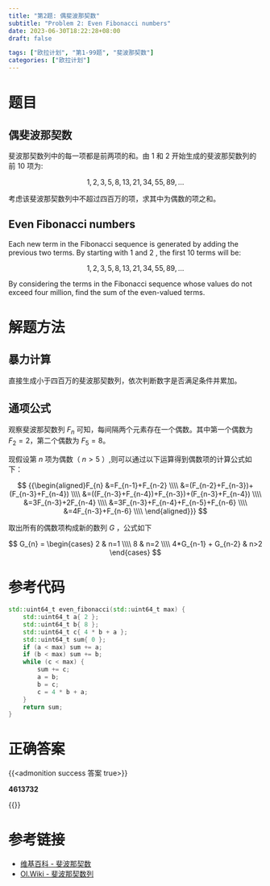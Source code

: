 ```yaml
---
title: "第2题: 偶斐波那契数"
subtitle: "Problem 2: Even Fibonacci numbers"
date: 2023-06-30T18:22:28+08:00
draft: false

tags: ["欧拉计划", "第1-99题", "斐波那契数"]
categories: ["欧拉计划"]
---
```


# 题目

## 偶斐波那契数

斐波那契数列中的每一项都是前两项的和。由 $1$ 和 $2$ 开始生成的斐波那契数列的前 $10$ 项为:

$$
1, 2, 3, 5, 8, 13, 21, 34, 55, 89, \ldots
$$

考虑该斐波那契数列中不超过四百万的项，求其中为偶数的项之和。

## Even Fibonacci numbers

Each new term in the Fibonacci sequence is generated by adding the previous two terms. By starting with $1$ and $2$ , the first $10$ terms will be:

$$
1, 2, 3, 5, 8, 13, 21, 34, 55, 89, \ldots
$$

By considering the terms in the Fibonacci sequence whose values do not exceed four million, find the sum of the even-valued terms.

# 解题方法

## 暴力计算

直接生成小于四百万的斐波那契数列，依次判断数字是否满足条件并累加。

## 通项公式

观察斐波那契数列 $F_{n}$ 可知，每间隔两个元素存在一个偶数。其中第一个偶数为 $F_{2}=2$，第二个偶数为 $F_{5}=8$。

现假设第 $n$ 项为偶数（ $n>5$ ）,则可以通过以下运算得到偶数项的计算公式如下：

$$
{{\begin{aligned}F_{n}
&=F_{n-1}+F_{n-2} \\\\
&=(F_{n-2}+F_{n-3})+(F_{n-3}+F_{n-4}) \\\\
&=((F_{n-3}+F_{n-4})+F_{n-3})+(F_{n-3}+F_{n-4}) \\\\
&=3F_{n-3}+2F_{n-4} \\\\
&=3F_{n-3}+F_{n-4}+F_{n-5}+F_{n-6} \\\\
&=4F_{n-3}+F_{n-6} \\\\
\end{aligned}}}
$$

取出所有的偶数项构成新的数列 $G$ ，公式如下

$$
G_{n} = \begin{cases}
    2 & n=1 \\\\
    8 & n=2 \\\\
    4*G_{n-1} + G_{n-2} & n>2
\end{cases}
$$

# 参考代码

```C++
std::uint64_t even_fibonacci(std::uint64_t max) {
    std::uint64_t a{ 2 };
    std::uint64_t b{ 8 };
    std::uint64_t c{ 4 * b + a };
    std::uint64_t sum{ 0 };
    if (a < max) sum += a;
    if (b < max) sum += b;
    while (c < max) {
        sum += c;
        a = b;
        b = c;
        c = 4 * b + a;
    }
    return sum;
}
```

<div class="hide">

# 正确答案

{{<admonition success 答案 true>}}

**4613732**

{{</admonition >}}

</div>

# 参考链接

- [维基百科 - 斐波那契数](https://zh.wikipedia.org/wiki/%E6%96%90%E6%B3%A2%E9%82%A3%E5%A5%91%E6%95%B0)
- [OI.Wiki - 斐波那契数列](https://oi.wiki/math/combinatorics/fibonacci/)